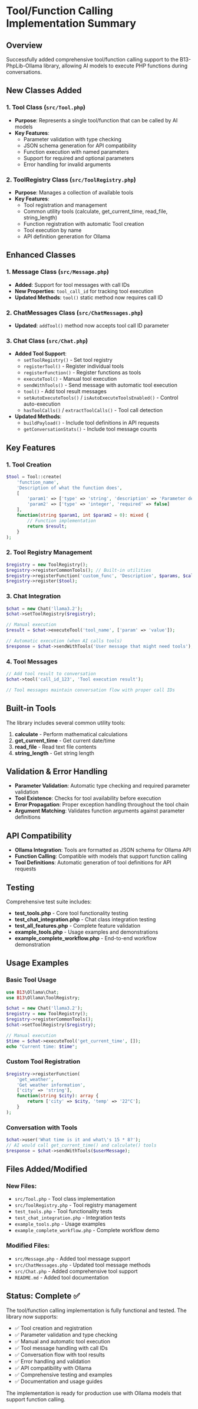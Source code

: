 # Tool/Function Calling Implementation Summary

## Overview
Successfully added comprehensive tool/function calling support to the B13-PhpLib-Ollama library, allowing AI models to execute PHP functions during conversations.

## New Classes Added

### 1. Tool Class (`src/Tool.php`)
- **Purpose**: Represents a single tool/function that can be called by AI models
- **Key Features**:
  - Parameter validation with type checking
  - JSON schema generation for API compatibility
  - Function execution with named parameters
  - Support for required and optional parameters
  - Error handling for invalid arguments

### 2. ToolRegistry Class (`src/ToolRegistry.php`)
- **Purpose**: Manages a collection of available tools
- **Key Features**:
  - Tool registration and management
  - Common utility tools (calculate, get_current_time, read_file, string_length)
  - Function registration with automatic Tool creation
  - Tool execution by name
  - API definition generation for Ollama

## Enhanced Classes

### 1. Message Class (`src/Message.php`)
- **Added**: Support for tool messages with call IDs
- **New Properties**: `tool_call_id` for tracking tool execution
- **Updated Methods**: `tool()` static method now requires call ID

### 2. ChatMessages Class (`src/ChatMessages.php`)
- **Updated**: `addTool()` method now accepts tool call ID parameter

### 3. Chat Class (`src/Chat.php`)
- **Added Tool Support**:
  - `setToolRegistry()` - Set tool registry
  - `registerTool()` - Register individual tools
  - `registerFunction()` - Register functions as tools
  - `executeTool()` - Manual tool execution
  - `sendWithTools()` - Send message with automatic tool execution
  - `tool()` - Add tool result messages
  - `setAutoExecuteTools()` / `isAutoExecuteToolsEnabled()` - Control auto-execution
  - `hasToolCalls()` / `extractToolCalls()` - Tool call detection
- **Updated Methods**:
  - `buildPayload()` - Include tool definitions in API requests
  - `getConversationStats()` - Include tool message counts

## Key Features

### 1. Tool Creation
```php
$tool = Tool::create(
    'function_name',
    'Description of what the function does',
    [
        'param1' => ['type' => 'string', 'description' => 'Parameter description'],
        'param2' => ['type' => 'integer', 'required' => false]
    ],
    function(string $param1, int $param2 = 0): mixed {
        // Function implementation
        return $result;
    }
);
```

### 2. Tool Registry Management
```php
$registry = new ToolRegistry();
$registry->registerCommonTools(); // Built-in utilities
$registry->registerFunction('custom_func', 'Description', $params, $callback);
$registry->register($tool);
```

### 3. Chat Integration
```php
$chat = new Chat('llama3.2');
$chat->setToolRegistry($registry);

// Manual execution
$result = $chat->executeTool('tool_name', ['param' => 'value']);

// Automatic execution (when AI calls tools)
$response = $chat->sendWithTools('User message that might need tools');
```

### 4. Tool Messages
```php
// Add tool result to conversation
$chat->tool('call_id_123', 'Tool execution result');

// Tool messages maintain conversation flow with proper call IDs
```

## Built-in Tools

The library includes several common utility tools:

1. **calculate** - Perform mathematical calculations
2. **get_current_time** - Get current date/time
3. **read_file** - Read text file contents
4. **string_length** - Get string length

## Validation & Error Handling

- **Parameter Validation**: Automatic type checking and required parameter validation
- **Tool Existence**: Checks for tool availability before execution
- **Error Propagation**: Proper exception handling throughout the tool chain
- **Argument Matching**: Validates function arguments against parameter definitions

## API Compatibility

- **Ollama Integration**: Tools are formatted as JSON schema for Ollama API
- **Function Calling**: Compatible with models that support function calling
- **Tool Definitions**: Automatic generation of tool definitions for API requests

## Testing

Comprehensive test suite includes:

- **test_tools.php** - Core tool functionality testing
- **test_chat_integration.php** - Chat class integration testing
- **test_all_features.php** - Complete feature validation
- **example_tools.php** - Usage examples and demonstrations
- **example_complete_workflow.php** - End-to-end workflow demonstration

## Usage Examples

### Basic Tool Usage
```php
use B13\Ollama\Chat;
use B13\Ollama\ToolRegistry;

$chat = new Chat('llama3.2');
$registry = new ToolRegistry();
$registry->registerCommonTools();
$chat->setToolRegistry($registry);

// Manual execution
$time = $chat->executeTool('get_current_time', []);
echo "Current time: $time";
```

### Custom Tool Registration
```php
$registry->registerFunction(
    'get_weather',
    'Get weather information',
    ['city' => 'string'],
    function(string $city): array {
        return ['city' => $city, 'temp' => '22°C'];
    }
);
```

### Conversation with Tools
```php
$chat->user('What time is it and what\'s 15 * 8?');
// AI would call get_current_time() and calculate() tools
$response = $chat->sendWithTools($userMessage);
```

## Files Added/Modified

### New Files:
- `src/Tool.php` - Tool class implementation
- `src/ToolRegistry.php` - Tool registry management
- `test_tools.php` - Tool functionality tests
- `test_chat_integration.php` - Integration tests
- `example_tools.php` - Usage examples
- `example_complete_workflow.php` - Complete workflow demo

### Modified Files:
- `src/Message.php` - Added tool message support
- `src/ChatMessages.php` - Updated tool message methods
- `src/Chat.php` - Added comprehensive tool support
- `README.md` - Added tool documentation

## Status: Complete ✅

The tool/function calling implementation is fully functional and tested. The library now supports:

- ✅ Tool creation and registration
- ✅ Parameter validation and type checking
- ✅ Manual and automatic tool execution
- ✅ Tool message handling with call IDs
- ✅ Conversation flow with tool results
- ✅ Error handling and validation
- ✅ API compatibility with Ollama
- ✅ Comprehensive testing and examples
- ✅ Documentation and usage guides

The implementation is ready for production use with Ollama models that support function calling.